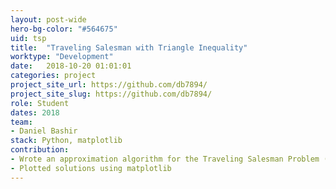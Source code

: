 ```yaml
---
layout: post-wide
hero-bg-color: "#564675"
uid: tsp
title:  "Traveling Salesman with Triangle Inequality"
worktype: "Development"
date:   2018-10-20 01:01:01
categories: project
project_site_url: https://github.com/db7894/
project_site_slug: https://github.com/db7894/
role: Student
dates: 2018
team:
- Daniel Bashir
stack: Python, matplotlib
contribution:
- Wrote an approximation algorithm for the Traveling Salesman Problem (with the Triangle Inequality assumption) on top of my implementation of Dijkstra's Algorithm with provable guarantees on optimality.
- Plotted solutions using matplotlib
---
```

